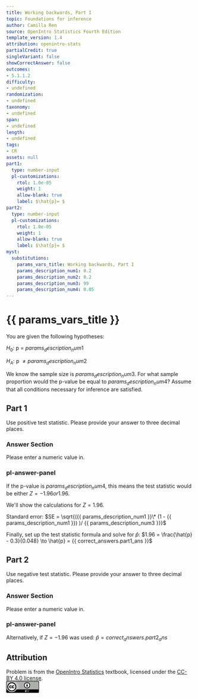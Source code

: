 ```yaml
---
title: Working backwards, Part I
topic: Foundations for inference
author: Camilla Ren
source: OpenIntro Statistics Fourth Edition
template_version: 1.4
attribution: openintro-stats
partialCredit: true
singleVariant: false
showCorrectAnswer: false
outcomes:
- 5.1.1.2
difficulty:
- undefined
randomization:
- undefined
taxonomy:
- undefined
span:
- undefined
length:
- undefined
tags:
- CR
assets: null
part1:
  type: number-input
  pl-customizations:
    rtol: 1.0e-05
    weight: 1
    allow-blank: true
    label: $\hat{p}= $
part2:
  type: number-input
  pl-customizations:
    rtol: 1.0e-05
    weight: 1
    allow-blank: true
    label: $\hat{p}= $
myst:
  substitutions:
    params_vars_title: Working backwards, Part I
    params_description_num1: 0.2
    params_description_num2: 0.2
    params_description_num3: 99
    params_description_num4: 0.05
---
```

# {{ params_vars_title }}
You are given the following hypotheses:

$H_0$: p = ${{ params_description_num1 }}$

$H_A$: p $\neq {{ params_description_num2 }}$

We know the sample size is ${{ params_description_num3 }}$. For what sample proportion would the p-value be equal to ${{ params_description_num4 }}$? Assume that all conditions  necessary for inference are satisfied.

## Part 1

Use positive test statistic. Please provide your answer to three decimal places.

### Answer Section

Please enter a numeric value in.

### pl-answer-panel

If the p-value is ${{ params_description_num4 }}$, this means the test statistic would be either $Z = -1.96 or 1.96$.

We'll show the calculations for $Z = 1.96$.

Standard error: $SE = \sqrt{({{ params_description_num1 }}\* (1 - {{ params_description_num1 }}) )/ {{ params_description_num3 }}}$

Finally, set up the test statistic formula and solve
for $\hat{p}$:
$1.96 = \frac{\hat{p} - 0.3}{0.048} \to \hat{p} = {{ correct_answers.part1_ans }}$

## Part 2

Use negative test statistic. Please provide your answer to three decimal places.

### Answer Section

Please enter a numeric value in.

### pl-answer-panel

Alternatively, if $Z = -1.96$ was used: $\hat{p} = {{ correct_answers.part2_ans }}$

## Attribution

Problem is from the [OpenIntro Statistics](https://openintro.org/book/os/) textbook, licensed under the [CC-BY 4.0 license](https://creativecommons.org/licenses/by/4.0/).<br>![Image representing the Creative Commons 4.0 BY license.](https://raw.githubusercontent.com/firasm/bits/master/by.png)